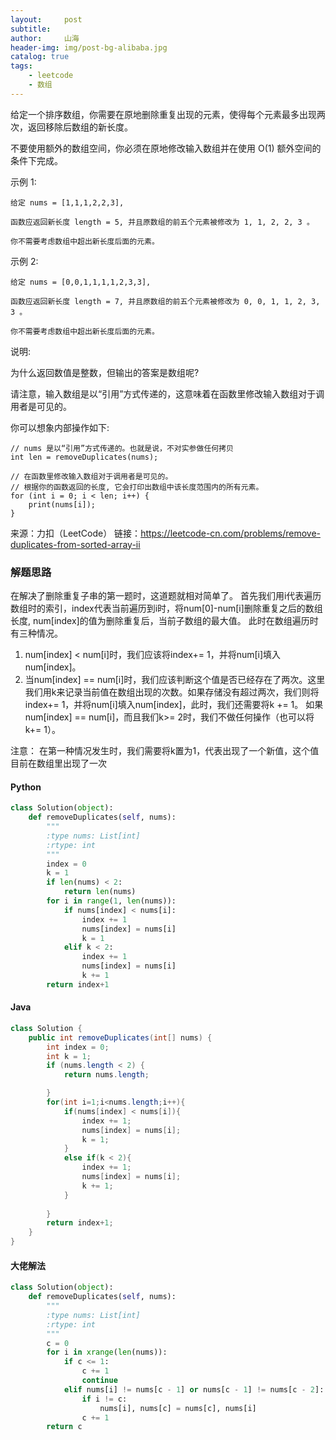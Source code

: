 ```yaml
---
layout:     post
subtitle:   
author:     山海
header-img: img/post-bg-alibaba.jpg
catalog: true
tags:
    - leetcode
    - 数组
---
```



给定一个排序数组，你需要在原地删除重复出现的元素，使得每个元素最多出现两次，返回移除后数组的新长度。

不要使用额外的数组空间，你必须在原地修改输入数组并在使用 O(1) 额外空间的条件下完成。

示例 1:

    给定 nums = [1,1,1,2,2,3],

    函数应返回新长度 length = 5, 并且原数组的前五个元素被修改为 1, 1, 2, 2, 3 。

    你不需要考虑数组中超出新长度后面的元素。
示例 2:

    给定 nums = [0,0,1,1,1,1,2,3,3],

    函数应返回新长度 length = 7, 并且原数组的前五个元素被修改为 0, 0, 1, 1, 2, 3, 3 。

    你不需要考虑数组中超出新长度后面的元素。
说明:

为什么返回数值是整数，但输出的答案是数组呢?

请注意，输入数组是以“引用”方式传递的，这意味着在函数里修改输入数组对于调用者是可见的。

你可以想象内部操作如下:

    // nums 是以“引用”方式传递的。也就是说，不对实参做任何拷贝
    int len = removeDuplicates(nums);

    // 在函数里修改输入数组对于调用者是可见的。
    // 根据你的函数返回的长度, 它会打印出数组中该长度范围内的所有元素。
    for (int i = 0; i < len; i++) {
        print(nums[i]);
    }

来源：力扣（LeetCode）
链接：https://leetcode-cn.com/problems/remove-duplicates-from-sorted-array-ii

### 解题思路
在解决了删除重复子串的第一题时，这道题就相对简单了。
首先我们用i代表遍历数组时的索引，index代表当前遍历到i时，将num[0]-num[i]删除重复之后的数组长度,
num[index]的值为删除重复后，当前子数组的最大值。
此时在数组遍历时有三种情况。
1. num[index] < num[i]时，我们应该将index+= 1，并将num[i]填入num[index]。
2. 当num[index] == num[i]时，我们应该判断这个值是否已经存在了两次。这里我们用k来记录当前值在数组出现的次数。如果存储没有超过两次，我们则将index+= 1，并将num[i]填入num[index]，此时，我们还需要将k += 1。
如果num[index] == num[i]，而且我们k>= 2时，我们不做任何操作（也可以将k+= 1）。

注意： 在第一种情况发生时，我们需要将k置为1，代表出现了一个新值，这个值目前在数组里出现了一次

#### Python
```python
class Solution(object):
    def removeDuplicates(self, nums):
        """
        :type nums: List[int]
        :rtype: int
        """
        index = 0
        k = 1
        if len(nums) < 2:
            return len(nums)
        for i in range(1, len(nums)):
            if nums[index] < nums[i]:
                index += 1
                nums[index] = nums[i]
                k = 1
            elif k < 2:
                index += 1
                nums[index] = nums[i]
                k += 1
        return index+1
```

#### Java
```java
class Solution {
    public int removeDuplicates(int[] nums) {
        int index = 0;
        int k = 1;
        if (nums.length < 2) {
            return nums.length;

        }
        for(int i=1;i<nums.length;i++){
            if(nums[index] < nums[i]){
                index += 1;
                nums[index] = nums[i];
                k = 1;
            }
            else if(k < 2){
                index += 1;
                nums[index] = nums[i];
                k += 1;
            }
 
        }            
        return index+1;
    }
}
```

#### 大佬解法
```python
class Solution(object):
    def removeDuplicates(self, nums):
        """
        :type nums: List[int]
        :rtype: int
        """
        c = 0
        for i in xrange(len(nums)):
            if c <= 1:
                c += 1
                continue
            elif nums[i] != nums[c - 1] or nums[c - 1] != nums[c - 2]:
                if i != c:
                    nums[i], nums[c] = nums[c], nums[i]
                c += 1
        return c
```